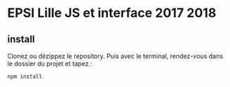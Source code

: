 # EPSI Lille JS et interface 2017 2018

## install

Clonez ou dézippez le repository. Puis avec le terminal, rendez-vous dans le dossier du projet et tapez :

```
npm install
```
